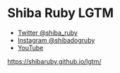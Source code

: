 Shiba Ruby LGTM
===============

* [Twitter @shiba_ruby](https://twitter.com/shiba_ruby)
* [Instagram @shibadogruby](https://www.instagram.com/shibadogruby/)
* [YouTube](https://www.youtube.com/channel/UCS8lXykq5wy7UptZfriXizw)

https://shibaruby.github.io/lgtm/
